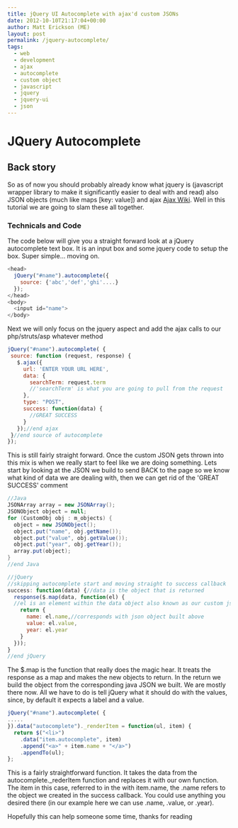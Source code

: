 ```yaml
---
title: jQuery UI Autocomplete with ajax'd custom JSONs
date: 2012-10-10T21:17:04+00:00
author: Matt Erickson (ME)
layout: post
permalink: /jquery-autocomplete/
tags:
  - web
  - development
  - ajax
  - autocomplete
  - custom object
  - javascript
  - jquery
  - jquery-ui
  - json
---
```

# JQuery Autocomplete

## Back story

So as of now you should probably already know what jquery is (javascript wrapper library to make it significantly easier to deal with and read) also JSON objects (much like maps [key: value]) and ajax [Ajax Wiki](<http://en.wikipedia.org/wiki/Ajax_(programming)>). Well in this tutorial we are going to slam these all together.

### Technicals and Code

The code below will give you a straight forward look at a jQuery autocomplete text box. It is an input box and some jquery code to setup the box. Super simple... moving on.

```javascript
<head>
  jQuery("#name").autocomplete({
    source: {'abc','def','ghi'....}
  });
</head>
<body>
  <input id="name">
</body>
```

Next we will only focus on the jquery aspect and add the ajax calls to our php/struts/asp whatever method

```javascript
jQuery("#name").autocomplete( {
 source: function (request, response) {
   $.ajax({
     url: 'ENTER YOUR URL HERE',
     data: {
       searchTerm: request.term
       //'searchTerm' is what you are going to pull from the request
     },
     type: "POST",
     success: function(data) {
       //GREAT SUCCESS
     }
   });//end ajax
 }//end source of autocomplete
});
```

This is still fairly straight forward. Once the custom JSON gets thrown into this mix is when we really start to feel like we are doing something. Lets start by looking at the JSON we build to send BACK to the page so we know what kind of data we are dealing with, then we can get rid of the 'GREAT SUCCESS' comment

```java
//Java
JSONArray array = new JSONArray();
JSONObject object = null;
for (CustomObj obj : m_objects) {
  object = new JSONObject();
  object.put("name", obj.getName());
  object.put("value", obj.getValue());
  object.put("year", obj.getYear());
  array.put(object);
}
//end Java
```

```javascript
//jQuery
//skipping autocomplete start and moving straight to success callback
success: function(data) {//data is the object that is returned
  response($.map(data, function(el) {
  //el is an element within the data object also known as our custom json object
    return {
      name: el.name,//corresponds with json object built above
      value: el.value,
      year: el.year
    }
  }));
}
//end jQuery
```

The $.map is the function that really does the magic hear. It treats the response as a map and makes the new objects to return. In the return we build the object from the corresponding java JSON we built. We are mostly there now. All we have to do is tell jQuery what it should do with the values, since, by default it expects a label and a value.

```javascript
jQuery("#name").autocomplete( {
.....
}).data("autocomplete")._renderItem = function(ul, item) {
  return $("<li>")
    .data("item.autocomplete", item)
    .append("<a>" + item.name + "</a>")
    .appendTo(ul);
};
```

This is a fairly straightforward function. It takes the data from the autocomplete._rederItem function and replaces it with our own function. The item in this case, referred to in the <a> with item.name, the .name refers to the object we created in the success callback. You could use anything you desired there (in our example here we can use .name, .value, or .year).

Hopefully this can help someone some time, thanks for reading